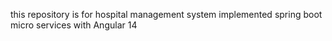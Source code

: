 this repository is for hospital management system 
implemented spring boot micro services with Angular 14
